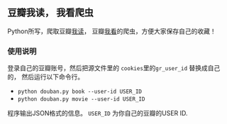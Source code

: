 ## 豆瓣我读， 我看爬虫

Python所写，爬取豆瓣[我读](https://book.douban.com/mine)， 豆瓣[我看](https://movie.douban.com/mine)的爬虫，方便大家保存自己的收藏！


### 使用说明

登录自己的豆瓣账号，然后把源文件里的 `cookies`里的`gr_user_id` 替换成自己的， 然后运行以下命令行。
  - `python douban.py book --user-id USER_ID`
  - `python douban.py movie --user-id USER_ID`

程序输出JSON格式的信息。
`USER_ID` 为你自己的豆瓣的USER ID.

